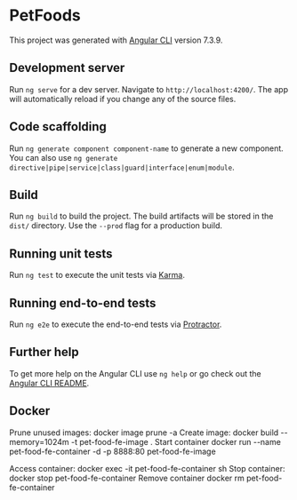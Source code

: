 # PetFoods

This project was generated with [Angular CLI](https://github.com/angular/angular-cli) version 7.3.9.

## Development server

Run `ng serve` for a dev server. Navigate to `http://localhost:4200/`. The app will automatically reload if you change any of the source files.

## Code scaffolding

Run `ng generate component component-name` to generate a new component. You can also use `ng generate directive|pipe|service|class|guard|interface|enum|module`.

## Build

Run `ng build` to build the project. The build artifacts will be stored in the `dist/` directory. Use the `--prod` flag for a production build.

## Running unit tests

Run `ng test` to execute the unit tests via [Karma](https://karma-runner.github.io).

## Running end-to-end tests

Run `ng e2e` to execute the end-to-end tests via [Protractor](http://www.protractortest.org/).

## Further help

To get more help on the Angular CLI use `ng help` or go check out the [Angular CLI README](https://github.com/angular/angular-cli/blob/master/README.md).


## Docker
Prune unused images:
	docker image prune -a
Create image:
	docker build --memory=1024m -t pet-food-fe-image .
Start container
	docker run --name pet-food-fe-container -d -p 8888:80 pet-food-fe-image
	
Access container:
	docker exec -it pet-food-fe-container sh
Stop container:
	docker stop pet-food-fe-container
Remove container
	docker rm pet-food-fe-container